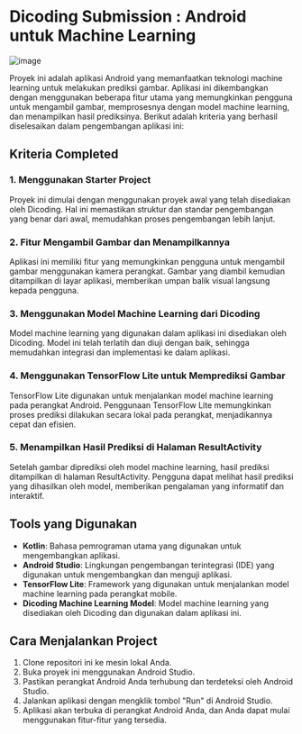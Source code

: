 # Dicoding Submission : Android untuk Machine Learning
![image](https://github.com/fitrawildania/mlandroid-dicoding/assets/114745443/0138feae-924e-43ed-be99-e58cbe4042d2)

Proyek ini adalah aplikasi Android yang memanfaatkan teknologi machine learning untuk melakukan prediksi gambar. Aplikasi ini dikembangkan dengan menggunakan beberapa fitur utama yang memungkinkan pengguna untuk mengambil gambar, memprosesnya dengan model machine learning, dan menampilkan hasil prediksinya. Berikut adalah kriteria yang berhasil diselesaikan dalam pengembangan aplikasi ini:

## Kriteria Completed

### 1. Menggunakan Starter Project
Proyek ini dimulai dengan menggunakan proyek awal yang telah disediakan oleh Dicoding. Hal ini memastikan struktur dan standar pengembangan yang benar dari awal, memudahkan proses pengembangan lebih lanjut.

### 2. Fitur Mengambil Gambar dan Menampilkannya
Aplikasi ini memiliki fitur yang memungkinkan pengguna untuk mengambil gambar menggunakan kamera perangkat. Gambar yang diambil kemudian ditampilkan di layar aplikasi, memberikan umpan balik visual langsung kepada pengguna.

### 3. Menggunakan Model Machine Learning dari Dicoding
Model machine learning yang digunakan dalam aplikasi ini disediakan oleh Dicoding. Model ini telah terlatih dan diuji dengan baik, sehingga memudahkan integrasi dan implementasi ke dalam aplikasi.

### 4. Menggunakan TensorFlow Lite untuk Memprediksi Gambar
TensorFlow Lite digunakan untuk menjalankan model machine learning pada perangkat Android. Penggunaan TensorFlow Lite memungkinkan proses prediksi dilakukan secara lokal pada perangkat, menjadikannya cepat dan efisien.

### 5. Menampilkan Hasil Prediksi di Halaman ResultActivity
Setelah gambar diprediksi oleh model machine learning, hasil prediksi ditampilkan di halaman ResultActivity. Pengguna dapat melihat hasil prediksi yang dihasilkan oleh model, memberikan pengalaman yang informatif dan interaktif.

## Tools yang Digunakan
- **Kotlin**: Bahasa pemrograman utama yang digunakan untuk mengembangkan aplikasi.
- **Android Studio**: Lingkungan pengembangan terintegrasi (IDE) yang digunakan untuk mengembangkan dan menguji aplikasi.
- **TensorFlow Lite**: Framework yang digunakan untuk menjalankan model machine learning pada perangkat mobile.
- **Dicoding Machine Learning Model**: Model machine learning yang disediakan oleh Dicoding dan digunakan dalam aplikasi ini.

## Cara Menjalankan Project
1. Clone repositori ini ke mesin lokal Anda.
2. Buka proyek ini menggunakan Android Studio.
3. Pastikan perangkat Android Anda terhubung dan terdeteksi oleh Android Studio.
4. Jalankan aplikasi dengan mengklik tombol "Run" di Android Studio.
5. Aplikasi akan terbuka di perangkat Android Anda, dan Anda dapat mulai menggunakan fitur-fitur yang tersedia.
